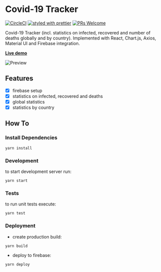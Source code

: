 # Covid-19 Tracker
[![CircleCI](https://circleci.com/gh/chornaya-com/covid-tracker/tree/master.svg?style=svg&circle-token=63f6f27e841f7eff22bbd348eaee6daf742f2c66)](https://circleci.com/gh/chornaya-com/covid-tracker/tree/master)
[![styled with prettier](https://img.shields.io/badge/styled_with-prettier-ff69b4.svg)](https://github.com/prettier/prettier)
[![PRs Welcome](https://img.shields.io/badge/PRs-welcome-brightgreen.svg)](#)

Covid-19 Tracker (incl. statistics on infected, recovered and number of deaths globally and by country).
Implemented with React, Chart.js, Axios, Material UI and Firebase integration.

[**Live demo**](https://covid-19-tracker-e547e.web.app/)

![Preview](https://user-images.githubusercontent.com/61564546/92935085-3905ff00-f440-11ea-899f-d7b4335c0f10.png)

## Features

- [x] firebase setup
- [x] statistics on infected, recovered and deaths
- [x] global statistics
- [x] statistics by country

## How To
### Install Dependencies
```
yarn install
```
### Development
to start development server run:
```
yarn start
```
### Tests
to run unit tests execute:
```
yarn test
```
### Deployment
- create production build:
```
yarn build
```
- deploy to firebase:
```
yarn deploy
```

